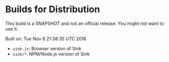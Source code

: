 # Builds for Distribution

This build is a SNAPSHOT and not an official release.  You might not want to use it.

Built on: Tue Nov  8 21:38:35 UTC 2016

* `sink.js`: Browser version of Sink
* `sink/*`: NPM/Node.js version of Sink
